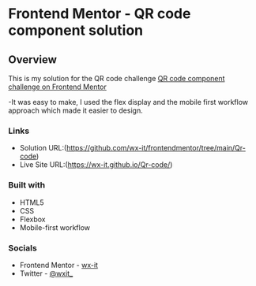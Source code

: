 # Frontend Mentor - QR code component solution

## Overview

This is my solution for the QR code challenge [QR code component challenge on Frontend Mentor](https://www.frontendmentor.io/challenges/qr-code-component-iux_sIO_H)

-It was easy to make, I used the flex display and the mobile first workflow approach which made it easier to design.

### Links

- Solution URL:(https://github.com/wx-it/frontendmentor/tree/main/Qr-code)
- Live Site URL:(https://wx-it.github.io/Qr-code/)

### Built with

- HTML5
- CSS
- Flexbox
- Mobile-first workflow

### Socials

- Frontend Mentor - [wx-it](https://www.frontendmentor.io/profile/wx-it)
- Twitter - [@wxit\_](https://twitter.com/wxit_)
